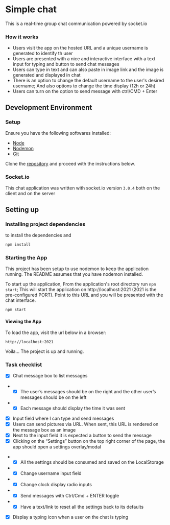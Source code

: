 # Simple chat #

This is a real-time group chat communication powered by socket.io

### How it works

- Users visit the app on the hosted URL and a unique username is generated to identify th user
- Users are presented with a nice and interactive interface with a text input for typing and button to send chat messages
- Users can type in text and can also paste in image link and the image is generated and displayed in chat
- There is an option to change the default username to the user's desired username; And also options to change the time display (12h or 24h)
- Users can turn on the option to send message with ctrl/CMD + Enter

## Development Environment
### Setup
Ensure you have the following softwares installed:
- [Node](https://nodejs.org)
- [Nodemon](https://github.com/remy/nodemon)
- [Git](https://www.atlassian.com/git/tutorials/install-git)

Clone the [repository](https://github.com/SimeonDominiq/simple_chat.git) and proceed with the instructions below.

### Socket.io

This chat application was written with socket.io version `3.0.4` both on the client and on the server

## Setting up

### Installing project dependencies

to install the dependencies and

```sh
npm install
```

### Starting the App

This project has been setup to use nodemon to keep the application running. The README assumes that you have nodemon installed.

To start up the application, From the application's root directory run `npm start`; This will start the application on http://localhost:2021 (2021 is the pre-configured PORT). Point to this URL and you will be presented with the chat interface.

```sh
npm start
```

#### Viewing the App
To load the app, visit the url below in a browser:

    http://localhost:2021

Voila... The project is up and running.

### Task checklist
- [x] Chat message box to list messages
- - [x] The user’s messages should be on the right and the other user’s messages should be on the left
- - [x] Each message should display the time it was sent
- [x] Input field where I can type and send messages
- [x] Users can send pictures via URL. When sent, this URL is rendered on the message box as an image
- [x] Next to the input field it is expected a button to send the message
- [x] Clicking on the “Settings” button on the top right corner of the page, the app should open a settings overlay/modal
- - [x] All the settings should be consumed and saved on the LocalStorage
- - [x] Change username input field
- - [x] Change clock display radio inputs
- - [x] Send messages with Ctrl/Cmd + ENTER toggle
- - [x] Have a text/link to reset all the settings back to its defaults
- [x] Display a typing icon when a user on the chat is typing